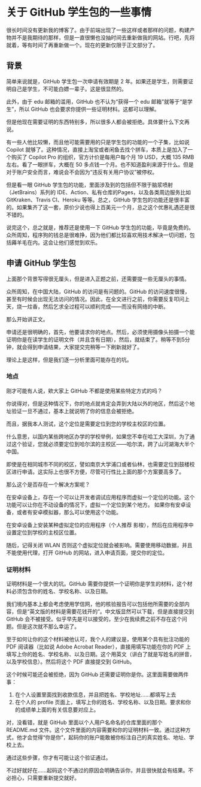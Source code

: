 # 关于 GitHub 学生包的一些事情

很长时间没有更新我的博客了。由于前端出现了一些这样或者那样的问题，构建产物并不是我期待的那样，但是一直很懒也没抽时间去重新做我的网站。行吧，先将就着，等有时间了再重新做一个。现在的更新仅限于正文部分了。

## 背景

简单来说就是，GitHub 学生包一次申请有效期是 2 年。如果还是学生，则需要证明自己是学生，不可能白嫖一辈子。这是很显然的。

此外，由于 edu 邮箱的滥用，GitHub 也不认为“获得一个 edu 邮箱”就等于“是学生”，所以 GitHub 也会要求你提供一些证明材料。这都可以理解。

但是他现在需要证明的东西特别多，所以很多人都会被拒绝。具体要什么下文再说。

有一些人他比较懒，而且他可能需要用的只是学生包的功能的一个子集，比如说 Copilot 就够了。这种情况，直接上淘宝或者闲鱼去找个拼车，本质上是加入了一个购买了 Copilot Pro 的组织，官方计价是每用户每个月 19 USD，大概 135 RMB 左右。看了一眼拼车，大概在 50 多点钱一个月。也不知道盈利来源于什么。但是对于账户安全而言，难说会不会因为“违反有关用户协议”被停权。

但是看一眼 GitHub 学生包的功能，里面涉及到的包括但不限于脑浆喷射（JetBrains）系列的 IDE、Action、私有仓库的Pages，以及各类周边服务比如 GitKraken、Travis CI、Heroku 等等。总之，GitHub 学生包的功能还是很丰富的。如果集齐了这一套，原价少说也得上百美元一个月，总之这个优惠礼遇还是很不错的。

说完这个，总之就是，推荐还是使用一下 GitHub 学生包的功能，毕竟是免费的。众所周知，程序狗的钱总是很难挣，因为他们都比较喜欢用技术解决一切问题，包括薅羊毛在内。这会让他们感觉到欢乐。

## 申请 GitHub 学生包

上面那个背景写得很无厘头，但是进入正题之前，还需要提一些无厘头的事情。

众所周知，在中国大陆，GitHub 的访问是有问题的。GitHub 的访问速度很慢，甚至有时候会出现无法访问的情况。因此，在全文进行之前，你需要反复叩问上天，烧一炷香，然后乞求全过程可以顺利完成——而没有网络的中断。

那么开始讲正文。

申请还是很明确的，首先，他要请求你的地点。然后，必须使用摄像头拍摄一个能证明你是在读学生的证明文件（并且含有日期），然后，就结束了。稍等不到5分钟，就会得到申请结果，大家提交完稍等一下刷新就好了。

理论上是这样，但是我们逐一分析里面可能存在的坑。

### 地点

刚才可能有人说，欸大家上 GitHub 不都是使用某些特定方式的吗？

你说得对，但是这种情况下，你的地点就肯定会弄到大陆以外的地区，然后这个地址验证一旦不通过，基本上就说明了你的信息会被拒绝。

而且，据我本人测试，这个定位是需要定位到您的学校主校区的位置。

什么意思，以国内某些跨地区办学的学校举例，如果您不幸在哈工大深圳，为了通过这个验证，您就必须要定位到哈尔滨的主校区——哈尔滨，跨了山河湖海大半个中国。

即使是在相同城市不同的校区，譬如南京大学浦口或者仙林，也需要定位到鼓楼校区进行申请。这实际上也很不方便，尽管可行性比上面的那个方案要高多了。

那么这个是否存在一个解决方案呢？

在安卓设备上，存在一个可以让开发者调试应用程序而虚拟一个定位的功能。这个功能可以让你在不动设备的情况下，虚拟一个定位到某个地方。
如果你有安卓设备，或者有安卓模拟器，那么可以使用这个功能。

在安卓设备上安装某种虚拟定位的应用程序（个人推荐 影梭），然后在应用程序中设置定位到学校的主校区位置。

随后，记得关闭 WLAN 否则这个虚拟定位就会被影响。需要使用移动数据，并且不能使用代理，打开 GitHub 的网站，进入申请页面，提交你的定位。

### 证明材料

证明材料是一个很大的坑。GitHub 需要你提供一个证明你是学生的材料，这个材料必须包含你的姓名、学校名称、以及日期。

我们境内基本上都会考虑使用学信网，他的核验报告可以包括他所需要的全部内容，但是“英文版的材料是需要花钱开的”。中文版显然可以下载，但是直接提交到 GitHub 会不被接受。似乎早先是可以接受的，至少在我续费之前不存在这个问题。但是这次就不那么幸运了。

至于如何让你的这个材料被他认可，我个人的建议是，使用某个具有批注功能的 PDF 阅读器（比如说 Adobe Acrobat Reader），直接用填写功能在你的 PDF 上填写上你的姓名、学校名称、以及日期。这个用英文（讲白了就是写姓名的拼音，以及学校信息）。然后将这个 PDF 直接提交到 GitHub。

这个时候可能还会被拒绝，因为 GitHub 还需要证明你是你。这里面需要做两件事：

1. 在个人设置里面找到收款信息，并且把姓名、学校地址……都填写上去
2. 在个人的 profile 页面上，填写上你的姓名、学校名称、以及日期。要求和你的成绩单上面的有关信息要对应上。

对，没看错，就是 GitHub 里面以个人用户名命名的仓库里面的那个 README.md 文件。这个文件里面的内容需要和你的证明材料一致。通过这种方式，他才会觉得“你是你”，起码你的账户能敢被你标注自己的真实姓名、地址、学校上去。

通过这些步骤，你才有可能让这个验证通过。

不过好就好在……起码这个不通过的原因会明确告诉你，并且很快就会有结果。不必担心，只需要重新提交就好。